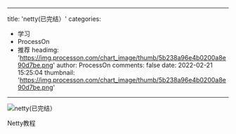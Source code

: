 
---
title: 'netty(已完结）'
categories: 
 - 学习
 - ProcessOn
 - 推荐
headimg: 'https://img.processon.com/chart_image/thumb/5b238a96e4b0200a8e90d7be.png'
author: ProcessOn
comments: false
date: 2022-02-21 15:25:04
thumbnail: 'https://img.processon.com/chart_image/thumb/5b238a96e4b0200a8e90d7be.png'
---

<div>   
<img class="thumb" alt="netty(已完结）" src="https://img.processon.com/chart_image/thumb/5b238a96e4b0200a8e90d7be.png" referrerpolicy="no-referrer">
<p>Netty教程</p>  
</div>
            